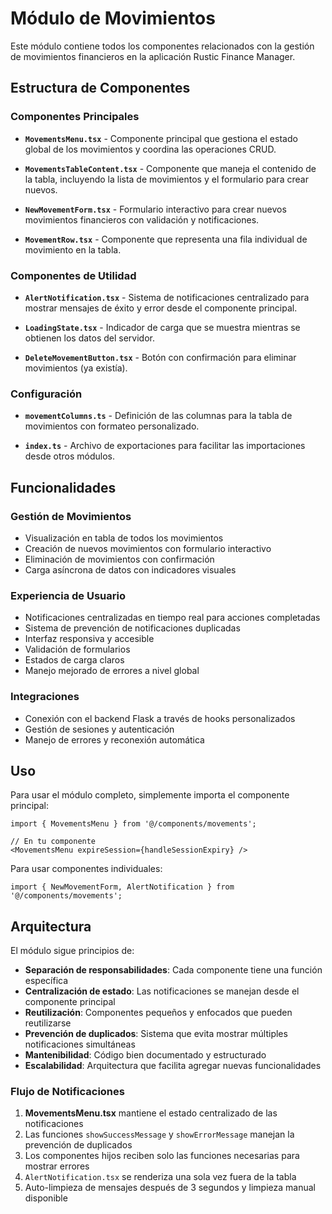 # Módulo de Movimientos

Este módulo contiene todos los componentes relacionados con la gestión de movimientos financieros en la aplicación Rustic Finance Manager.

## Estructura de Componentes

### Componentes Principales

- **`MovementsMenu.tsx`** - Componente principal que gestiona el estado global de los movimientos y coordina las operaciones CRUD.

- **`MovementsTableContent.tsx`** - Componente que maneja el contenido de la tabla, incluyendo la lista de movimientos y el formulario para crear nuevos.

- **`NewMovementForm.tsx`** - Formulario interactivo para crear nuevos movimientos financieros con validación y notificaciones.

- **`MovementRow.tsx`** - Componente que representa una fila individual de movimiento en la tabla.

### Componentes de Utilidad

- **`AlertNotification.tsx`** - Sistema de notificaciones centralizado para mostrar mensajes de éxito y error desde el componente principal.

- **`LoadingState.tsx`** - Indicador de carga que se muestra mientras se obtienen los datos del servidor.

- **`DeleteMovementButton.tsx`** - Botón con confirmación para eliminar movimientos (ya existía).

### Configuración

- **`movementColumns.ts`** - Definición de las columnas para la tabla de movimientos con formateo personalizado.

- **`index.ts`** - Archivo de exportaciones para facilitar las importaciones desde otros módulos.

## Funcionalidades

### Gestión de Movimientos
- Visualización en tabla de todos los movimientos
- Creación de nuevos movimientos con formulario interactivo
- Eliminación de movimientos con confirmación
- Carga asíncrona de datos con indicadores visuales

### Experiencia de Usuario
- Notificaciones centralizadas en tiempo real para acciones completadas
- Sistema de prevención de notificaciones duplicadas
- Interfaz responsiva y accesible
- Validación de formularios
- Estados de carga claros
- Manejo mejorado de errores a nivel global

### Integraciones
- Conexión con el backend Flask a través de hooks personalizados
- Gestión de sesiones y autenticación
- Manejo de errores y reconexión automática

## Uso

Para usar el módulo completo, simplemente importa el componente principal:

```tsx
import { MovementsMenu } from '@/components/movements';

// En tu componente
<MovementsMenu expireSession={handleSessionExpiry} />
```

Para usar componentes individuales:

```tsx
import { NewMovementForm, AlertNotification } from '@/components/movements';
```

## Arquitectura

El módulo sigue principios de:
- **Separación de responsabilidades**: Cada componente tiene una función específica
- **Centralización de estado**: Las notificaciones se manejan desde el componente principal
- **Reutilización**: Componentes pequeños y enfocados que pueden reutilizarse
- **Prevención de duplicados**: Sistema que evita mostrar múltiples notificaciones simultáneas
- **Mantenibilidad**: Código bien documentado y estructurado
- **Escalabilidad**: Arquitectura que facilita agregar nuevas funcionalidades

### Flujo de Notificaciones

1. **MovementsMenu.tsx** mantiene el estado centralizado de las notificaciones
2. Las funciones `showSuccessMessage` y `showErrorMessage` manejan la prevención de duplicados
3. Los componentes hijos reciben solo las funciones necesarias para mostrar errores
4. `AlertNotification.tsx` se renderiza una sola vez fuera de la tabla
5. Auto-limpieza de mensajes después de 3 segundos y limpieza manual disponible
